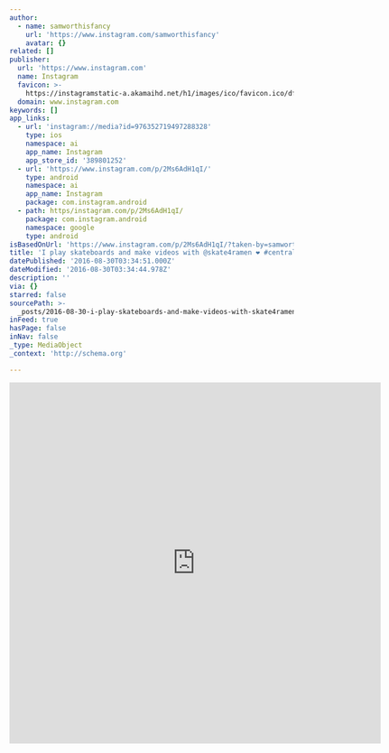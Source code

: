 ```yaml
---
author:
  - name: samworthisfancy
    url: 'https://www.instagram.com/samworthisfancy'
    avatar: {}
related: []
publisher:
  url: 'https://www.instagram.com'
  name: Instagram
  favicon: >-
    https://instagramstatic-a.akamaihd.net/h1/images/ico/favicon.ico/dfa85bb1fd63.ico
  domain: www.instagram.com
keywords: []
app_links:
  - url: 'instagram://media?id=976352719497288328'
    type: ios
    namespace: ai
    app_name: Instagram
    app_store_id: '389801252'
  - url: 'https://www.instagram.com/p/2Ms6AdH1qI/'
    type: android
    namespace: ai
    app_name: Instagram
    package: com.instagram.android
  - path: https/instagram.com/p/2Ms6AdH1qI/
    package: com.instagram.android
    namespace: google
    type: android
isBasedOnUrl: 'https://www.instagram.com/p/2Ms6AdH1qI/?taken-by=samworthisfancy'
title: 'I play skateboards and make videos with @skate4ramen ❤️ #centralcityskatepark'
datePublished: '2016-08-30T03:34:51.000Z'
dateModified: '2016-08-30T03:34:44.978Z'
description: ''
via: {}
starred: false
sourcePath: >-
  _posts/2016-08-30-i-play-skateboards-and-make-videos-with-skate4ramen-heavy-heart-cen.md
inFeed: true
hasPage: false
inNav: false
_type: MediaObject
_context: 'http://schema.org'

---
```

<iframe src="https://cdn.embedly.com/widgets/media.html?src=http%3A%2F%2Fscontent.cdninstagram.com%2Ft50.2886-16%2F11200097_860856283987406_1230072915_n.mp4&amp;src_secure=1&amp;url=https%3A%2F%2Fwww.instagram.com%2Fp%2F2Ms6AdH1qI%2F&amp;image=https%3A%2F%2Fscontent.cdninstagram.com%2Ft51.2885-15%2Fe15%2F11208117_970648272975710_150712484_n.jpg%3Fig_cache_key%3DOTc2MzUyNzE5NDk3Mjg4MzI4.2&amp;key=b7d04c9b404c499eba89ee7072e1c4f7&amp;type=video%2Fmp4&amp;schema=instagram" width="658" height="640" scrolling="no" frameborder="0" allowfullscreen="" style=""></iframe>